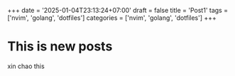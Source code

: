 +++
date = '2025-01-04T23:13:24+07:00'
draft = false
title = 'Post1'
tags = ['nvim', 'golang', 'dotfiles']
categories = ['nvim', 'golang', 'dotfiles']
+++

# This is new posts
xin chao
this